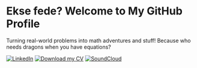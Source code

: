 # Ekse fede? Welcome to My GitHub Profile

Turning real-world problems into math adventures and stuff! Because who needs dragons when you have equations?

[![LinkedIn](https://img.shields.io/badge/LinkedIn-blue)](https://www.linkedin.com/in/godfrey-tshehla-10216a104/)
[![Download my CV](https://img.shields.io/badge/Download%20CV-orange)](https://github.com/user-attachments/files/15841443/Godfrey_Tshehla_CV.pdf)
[![SoundCloud](https://img.shields.io/badge/SoundCloud-ff5500?logo=soundcloud&logoColor=white)](https://soundcloud.com/godfrey-tshehla-601056482/tracks)

